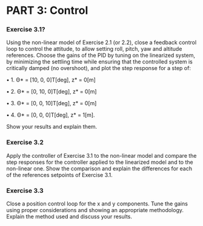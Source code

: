 # PART 3: Control
### Exercise 3.1?
Using the non-linear model of Exercise 2.1 (or 2.2), close a feedback control loop to control
the attitude, to allow setting roll, pitch, yaw and altitude references. Choose the gains of
the PID by tuning on the linearized system, by minimizing the settling time while ensuring
that the controlled system is critically damped (no overshoot), and plot the step response
for a step of:

• 1. Θ* = [10, 0, 0]T[deg], z* = 0[m]

• 2. Θ* = [0, 10, 0]T[deg], z* = 0[m]

• 3. Θ* = [0, 0, 10]T[deg], z* = 0[m]

• 4. Θ* = [0, 0, 0]T[deg], z* = 1[m].

Show your results and explain them.
### Exercise 3.2
Apply the controller of Exercise 3.1 to the non-linear model and compare the step responses
for the controller applied to the linearized model and to the non-linear one. Show the
comparison and explain the differences for each of the references setpoints of Exercise 3.1.
### Exercise 3.3
Close a position control loop for the x and y components. Tune the gains using proper
considerations and showing an appropriate methodology. Explain the method used and
discuss your results.
